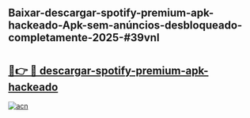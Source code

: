 ## Baixar-descargar-spotify-premium-apk-hackeado-Apk-sem-anúncios-desbloqueado-completamente-2025-#39vnl

# <h2><a href="https://ainizakaria.my?title=descargar-spotify-premium-apk-hackeado&ref=20M">🔗👉 🔴 descargar-spotify-premium-apk-hackeado</a></h2>

[![acn](https://github.com/user-attachments/assets/0f9c940e-d8b0-45ae-aac7-cd30a18b3e1c)](https://ainizakaria.my?title=descargar-spotify-premium-apk-hackeado&ref=20M)

